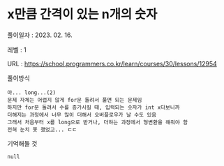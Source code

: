 # x만큼 간격이 있는 n개의 숫자
풀이일자 : 2023. 02. 16.  
    
레벨 : 1    

URL : https://school.programmers.co.kr/learn/courses/30/lessons/12954  
    
풀이방식    

    아... long...(2)
    문제 자체는 어렵지 않게 for문 돌려서 풀면 되는 문제임
    하지만 for문 돌려서 수를 증가시킬 때, 입력되는 숫자가 int x다보니까
    더해지는 과정에서 너무 많이 더해서 오버플로우가 날 수도 있음
    그래서 처음부터 x를 long으로 받거나, 더하는 과정에서 형변환을 해줘야 함
    전혀 눈치 못 챘었고... ㄷㄷ

기억해둘 것  
    
    null
